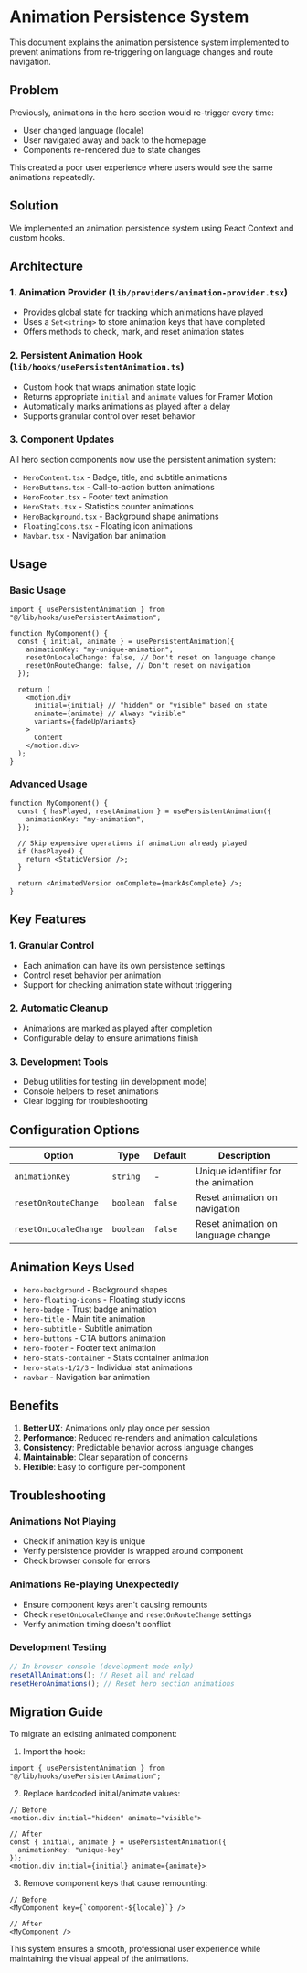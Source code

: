 # Animation Persistence System

This document explains the animation persistence system implemented to prevent animations from re-triggering on language changes and route navigation.

## Problem

Previously, animations in the hero section would re-trigger every time:

- User changed language (locale)
- User navigated away and back to the homepage
- Components re-rendered due to state changes

This created a poor user experience where users would see the same animations repeatedly.

## Solution

We implemented an animation persistence system using React Context and custom hooks.

## Architecture

### 1. Animation Provider (`lib/providers/animation-provider.tsx`)

- Provides global state for tracking which animations have played
- Uses a `Set<string>` to store animation keys that have completed
- Offers methods to check, mark, and reset animation states

### 2. Persistent Animation Hook (`lib/hooks/usePersistentAnimation.ts`)

- Custom hook that wraps animation state logic
- Returns appropriate `initial` and `animate` values for Framer Motion
- Automatically marks animations as played after a delay
- Supports granular control over reset behavior

### 3. Component Updates

All hero section components now use the persistent animation system:

- `HeroContent.tsx` - Badge, title, and subtitle animations
- `HeroButtons.tsx` - Call-to-action button animations
- `HeroFooter.tsx` - Footer text animation
- `HeroStats.tsx` - Statistics counter animations
- `HeroBackground.tsx` - Background shape animations
- `FloatingIcons.tsx` - Floating icon animations
- `Navbar.tsx` - Navigation bar animation

## Usage

### Basic Usage

```tsx
import { usePersistentAnimation } from "@/lib/hooks/usePersistentAnimation";

function MyComponent() {
  const { initial, animate } = usePersistentAnimation({
    animationKey: "my-unique-animation",
    resetOnLocaleChange: false, // Don't reset on language change
    resetOnRouteChange: false, // Don't reset on navigation
  });

  return (
    <motion.div
      initial={initial} // "hidden" or "visible" based on state
      animate={animate} // Always "visible"
      variants={fadeUpVariants}
    >
      Content
    </motion.div>
  );
}
```

### Advanced Usage

```tsx
function MyComponent() {
  const { hasPlayed, resetAnimation } = usePersistentAnimation({
    animationKey: "my-animation",
  });

  // Skip expensive operations if animation already played
  if (hasPlayed) {
    return <StaticVersion />;
  }

  return <AnimatedVersion onComplete={markAsComplete} />;
}
```

## Key Features

### 1. Granular Control

- Each animation can have its own persistence settings
- Control reset behavior per animation
- Support for checking animation state without triggering

### 2. Automatic Cleanup

- Animations are marked as played after completion
- Configurable delay to ensure animations finish

### 3. Development Tools

- Debug utilities for testing (in development mode)
- Console helpers to reset animations
- Clear logging for troubleshooting

## Configuration Options

| Option                | Type      | Default | Description                         |
| --------------------- | --------- | ------- | ----------------------------------- |
| `animationKey`        | `string`  | -       | Unique identifier for the animation |
| `resetOnRouteChange`  | `boolean` | `false` | Reset animation on navigation       |
| `resetOnLocaleChange` | `boolean` | `false` | Reset animation on language change  |

## Animation Keys Used

- `hero-background` - Background shapes
- `hero-floating-icons` - Floating study icons
- `hero-badge` - Trust badge animation
- `hero-title` - Main title animation
- `hero-subtitle` - Subtitle animation
- `hero-buttons` - CTA buttons animation
- `hero-footer` - Footer text animation
- `hero-stats-container` - Stats container animation
- `hero-stats-1/2/3` - Individual stat animations
- `navbar` - Navigation bar animation

## Benefits

1. **Better UX**: Animations only play once per session
2. **Performance**: Reduced re-renders and animation calculations
3. **Consistency**: Predictable behavior across language changes
4. **Maintainable**: Clear separation of concerns
5. **Flexible**: Easy to configure per-component

## Troubleshooting

### Animations Not Playing

- Check if animation key is unique
- Verify persistence provider is wrapped around component
- Check browser console for errors

### Animations Re-playing Unexpectedly

- Ensure component keys aren't causing remounts
- Check `resetOnLocaleChange` and `resetOnRouteChange` settings
- Verify animation timing doesn't conflict

### Development Testing

```javascript
// In browser console (development mode only)
resetAllAnimations(); // Reset all and reload
resetHeroAnimations(); // Reset hero section animations
```

## Migration Guide

To migrate an existing animated component:

1. Import the hook:

```tsx
import { usePersistentAnimation } from "@/lib/hooks/usePersistentAnimation";
```

2. Replace hardcoded initial/animate values:

```tsx
// Before
<motion.div initial="hidden" animate="visible">

// After
const { initial, animate } = usePersistentAnimation({
  animationKey: "unique-key"
});
<motion.div initial={initial} animate={animate}>
```

3. Remove component keys that cause remounting:

```tsx
// Before
<MyComponent key={`component-${locale}`} />

// After
<MyComponent />
```

This system ensures a smooth, professional user experience while maintaining the visual appeal of the animations.
